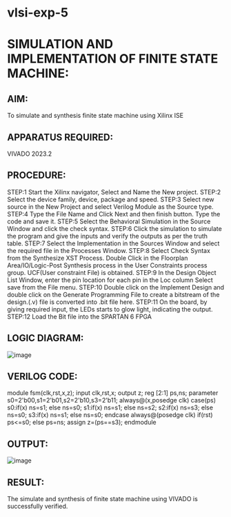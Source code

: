 # vlsi-exp-5
 
# SIMULATION AND IMPLEMENTATION OF FINITE STATE MACHINE:

## AIM:

To simulate and synthesis finite state machine using Xilinx ISE

## APPARATUS REQUIRED: 

VIVADO 2023.2

## PROCEDURE:

STEP:1 Start the Xilinx navigator, Select and Name the New project.
STEP:2 Select the device family, device, package and speed.
STEP:3 Select new source in the New Project and select Verilog Module as the Source
type.
STEP:4 Type the File Name and Click Next and then finish button. Type the code and
save it.
STEP:5 Select the Behavioral Simulation in the Source Window and click the check
syntax.
STEP:6 Click the simulation to simulate the program and give the inputs and verify the
outputs as per the truth table.
STEP:7 Select the Implementation in the Sources Window and select the required file in
the Processes Window.
STEP:8 Select Check Syntax from the Synthesize XST Process. Double Click in the
Floorplan Area/IO/Logic-Post Synthesis process in the User Constraints process group.
UCF(User constraint File) is obtained.
STEP:9 In the Design Object List Window, enter the pin location for each pin in the Loc
column Select save from the File menu.
STEP:10 Double click on the Implement Design and double click on the Generate
Programming File to create a bitstream of the design.(.v) file is converted into .bit file
here.
STEP:11 On the board, by giving required input, the LEDs starts to glow light,
indicating the output.
STEP:12 Load the Bit file into the SPARTAN 6 FPGA

## LOGIC DIAGRAM:

![image](https://github.com/Gokulnaath03/vlsi-exp-5/assets/167178811/b7e67a7b-fa02-4915-9ffe-64b08d251776)


## VERILOG CODE:

module fsm(clk,rst,x,z);
input clk,rst,x;
output z;
reg [2:1] ps,ns;
parameter s0=2'b00,s1=2'b01,s2=2'b10,s3=2'b11;
always@(x,posedge clk)
case(ps)
s0:if(x)
ns=s1;
else
ns=s0;
s1:if(x)
ns=s1;
else
ns=s2;
s2:if(x)
ns=s3;
else
ns=s0;
s3:if(x)
ns=s1;
else
ns=s0;
endcase
always@(posedge clk)
if(rst)
ps<=s0;
else
ps=ns;
assign z=(ps==s3);
endmodule

## OUTPUT:

![image](https://github.com/Gokulnaath03/vlsi-exp-5/assets/167178811/d31de15f-0123-4535-b2cc-7b5ed99e38fc)

## RESULT:

The simulate and synthesis of finite state machine using VIVADO is successfully
verified.


